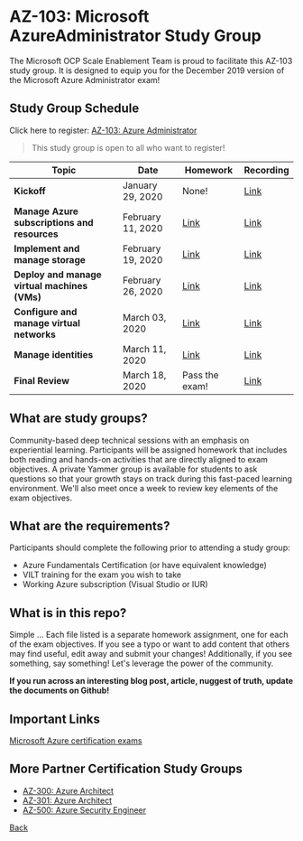 # AZ-103: Microsoft AzureAdministrator Study Group

The Microsoft OCP Scale Enablement Team is proud to facilitate this AZ-103 study group. It is designed to equip you for the December 2019 version of the Microsoft Azure Administrator exam!

## Study Group Schedule

Click here to register:  [AZ-103: Azure Administrator](https://msuspartners.eventbuilder.com/AZ103StudyGroup)

>This study group is open to all who want to register!

|Topic|     Date|Homework|Recording|
| - | - | - | - |
|**Kickoff**|January 29, 2020|None!|[Link](<https://msuspartners.eventbuilder.com/AZ103StudyGroup>)|
|**Manage Azure subscriptions and resources**| February 11, 2020 |[Link](ManageAzuresubscriptionsandresources.md) | [Link](<https://msuspartners.eventbuilder.com/AZ103StudyGroup>) |
|**Implement and manage storage**|February 19, 2020|[Link](ImplementandManageStorage.md)| [Link](<https://msuspartners.eventbuilder.com/AZ103StudyGroup>)|
|**Deploy and manage virtual machines (VMs)**| February 26, 2020|[Link](Deployandmanagevirtualmachines.md) |[Link](<https://msuspartners.eventbuilder.com/AZ103StudyGroup>)|
|**Configure and manage virtual networks**| March 03, 2020|[Link](Configureandmanagevirtualnetworks.md)|[Link](<https://msuspartners.eventbuilder.com/AZ103StudyGroup>)|
|**Manage identities**|March 11, 2020|[Link](Manageidentities.md)|[Link](<https://msuspartners.eventbuilder.com/AZ103StudyGroup>) |
|**Final Review**|March 18, 2020|Pass the exam!|[Link](<https://msuspartners.eventbuilder.com/AZ103StudyGroup>) |

## What are study groups?

Community-based deep technical sessions with an emphasis on experiential learning.  Participants will be assigned homework that includes both reading and hands-on activities that are directly aligned to exam objectives.  A private Yammer group is available for students to ask questions so that your growth stays on track during this fast-paced learning environment. We'll also meet once a week to review key elements of the exam objectives.

## What are the requirements?

Participants should complete the following prior to attending a study group:

- Azure Fundamentals Certification (or have equivalent knowledge)
- VILT training for the exam you wish to take
- Working Azure subscription (Visual Studio or IUR)

## What is in this repo?

Simple ... Each file listed is a separate homework assignment, one for each of the exam objectives.
If you see a typo or want to add content that others may find useful, edit away and submit your changes!
Additionally, if you see something, say something!  Let's leverage the power of the community.

**If you run across an interesting blog post, article, nuggest of truth, update the documents on Github!**

## Important Links

[Microsoft Azure certification exams](https://www.microsoft.com/en-us/learning/azure-exams.aspx)

## More Partner Certification Study Groups

- [AZ-300: Azure Architect](https://msuspartners.eventbuilder.com/AZ-300)
- [AZ-301: Azure Architect](https://msuspartners.eventbuilder.com/AZ-301)
- [AZ-500: Azure Security Engineer](https://msuspartners.eventbuilder.com/AZ500StudyGroup)

[Back](../)

